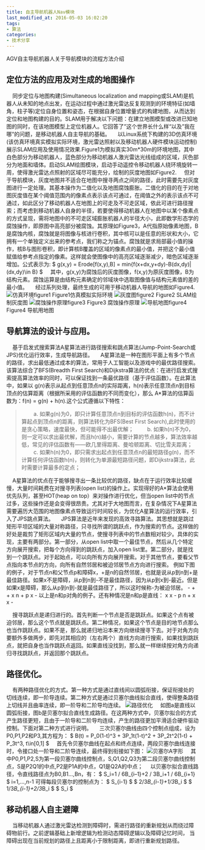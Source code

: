 ```yaml
---
title: 自主导航机器人Nav模块
last_modified_at: 2016-05-03 16:02:20
tags:
- 算法
categories:
- 技术分享
---
```

AGV自主导航机器人关于导航模块的流程方法介绍<!--more-->

## 定位方法的应用及对生成的地图操作
&nbsp;&nbsp;&nbsp;&nbsp;同步定位与地图构建(Simultaneous localization and mapping或SLAM)是机器人从未知的地点出发，在运动过程中通过激光雷达反复观测到的环境特征(如墙角，柱子等)定位自身位置和姿态，在根据自身位置增量式的构建地图，从而达到定位和地图构建的目的。SLAM用于解决以下问题：在建立地图模型或改进已知地图的同时，在该地图模型上定位机器人。它回答了”这个世界长什么样“以及”我在哪“的问题，是移动机器人自主导航的基础。
&nbsp;&nbsp;&nbsp;&nbsp;以Linux系统下构建的3D仿真环境(该仿真环境真实模拟实际环境，激光雷达照射以及移动机器人硬件模块运动控制)展示SLAM应用及使用情况效果.Figure1为模拟真实30m*30m的环境地图，其中白色部分为移动机器人，蓝色部分为移动机器人激光雷达光线组成的区域，灰色部分为地面和墙体。启动SLAM绘图模块，启动手动遥控令移动机器人绕环境旋转一周，使得激光雷达点照射的区域尽可能充分，绘制的灰度地图如Figure2.
&nbsp;&nbsp;&nbsp;&nbsp;但对于导航模块，灰度地图并不适合在地图中搜寻两点之间的路径，此时需要先对灰度图进行一定处理。其基本操作为二值化以及地图腐蚀膨胀。二值化的目的在于对地图灰度值在某个阈值范围内的像素点表示该点可通过，在阈值之外的表示该点不可通过，如此区分了移动机器人在地图上的可走及不可走区域，依此可进行路径搜索；而考虑到移动机器人自身的半径，若要使得移动机器人在地图中以某个像素点的方式呈现，需将地图中的不可走区域膨胀机器人的半径大小，此即数学形态学的腐蚀操作，即原图中高亮部分被腐蚀。其原理如Figure3，A代指原始像素地图，B是腐蚀内核，腐蚀就是将图像与核进行卷积，其中核可以是任意的形状和大小，它拥有一个单独定义出来的参考点，我们称之为锚点。腐蚀就是求局部最小值的操作，核B与图形卷积，即计算核B覆盖的区域的像素点的最小值，并把这个最小值赋值给参考点指定的像素。这样就会使图像中的高亮区域逐渐减少，暗色区域逐渐增加。公式表示为:
  $ g(x,y) = Erode[f(x,y),B] = min\{f(x+dx,y+dy)-B(dx,dy)|(dx,dy)\in B\} $
&nbsp;&nbsp;&nbsp;&nbsp;其中，g(x,y)为腐蚀后的灰度图像，f(x,y)为原灰度图像，B为结构元素。腐蚀运算是由结构元素确定的邻域块中选取图像值与结构元素值的差的最小值。
 &nbsp;&nbsp;&nbsp;&nbsp;经过系列处理，最终生成的可用于移动机器人导航的地图如Figure4.
<img src="/assets/images/仿真环境.png" alt="仿真环境figure1"/>
                 Figure1仿真模拟实际环境 
<img src="/assets/images/灰度图.png" alt="灰度图figure2"/>
                 Figure2 SLAM绘制灰度图
<img src="/assets/images/腐蚀操作原理.png" alt="腐蚀操作原理figure3"/>
                 Figure3 腐蚀操作原理
<img src="/assets/images/导航地图.png" alt="导航地图figure4"/>
                 Figure4 导航用地图

           
## 导航算法的设计与应用。
&nbsp;&nbsp;&nbsp;&nbsp;基于启发式搜索算法A星算法进行路径搜索和跳点算法(Jump-Point-Search或JPS)优化运行效率，生成导航路径。
&nbsp;&nbsp;&nbsp;&nbsp;A星算法是一种在图形平面上有多个节点的路径，求出最低通过成本的算法，常用于人工智能以及游戏中的最优路径搜索。该算法综合了BFS(Breadth First Search)和Dijkstra算法的优点：在进行启发式搜索提高算法效率的同时，可以保证找到一条最优路径（基于评估函数）。在此算法中，如果以 g(n)表示从起点到任意顶点n的实际距离，h(n)表示任意顶点n到目标顶点的估算距离（根据所采用的评估函数的不同而变化），那么 A*算法的估算函数为：f(n) = g(n) + h(n).这个公式遵循以下特性：
> &nbsp;&nbsp;&nbsp;&nbsp;&nbsp;&nbsp;&nbsp;&nbsp;a. 如果g(n)为0，即只计算任意顶点n到目标的评估函数h(n)，而不计算起点到顶点n的距离，则算法转化为BFS(Best First Search),此时使用的是贪心策略，速度最快，但可能得不出最优解；
&nbsp;&nbsp;&nbsp;&nbsp;&nbsp;&nbsp;&nbsp;&nbsp;b. 如果h(n)不为0，则一定可以求出最优解，而且h(n)越小，需要计算的节点越多，算法效率越低，常见的评估函数有——欧几里得距离、曼哈顿距离、切比雪夫距离；
&nbsp;&nbsp;&nbsp;&nbsp;&nbsp;&nbsp;&nbsp;&nbsp;c. 如果h(n)为0，即只需求出起点到任意顶点n的最短路径g(n)，而不计算任何评估函数h(n)，则转化为单源最短路径问题，即Dijkstra算法，此时需要计算最多的定点；

&nbsp;&nbsp;&nbsp;&nbsp;A星算法的优点在于能够搜寻出一条比较优的路径，缺点在于运行效率比较缓慢，大量时间耗费在对搜寻列表(open list)的操作上。实现得好的A*算法会使用优先队列，甚至HOT(heap on top）来对操作进行优化，但当open list中的节点过多，这些操作还是会变得很昂贵。尤其对于大地图而言，在复杂情况下A星算法需要遍历大范围的地图像素点导致运行时间较长，为优化A星算法的运行效率，引入了JPS跳点算法。
&nbsp;&nbsp;&nbsp;&nbsp;JPS算法是近年来发现的高效寻路算法。其思想就是跳过矩形平坦区域的大量对称路径，只寻找所谓的跳跃点，作为搜索的节点。这样做的好处是裁剪了矩形区域内大量的节点，使搜寻列表中的节点数相对较少。具体的实现，主要有两部分。第一部分，从open list中取一个最佳节点，然后从几个特定方向展开搜索，把每个方向得到的跳跃点，加入open list里。第二部分，就是找到一个跳跃点。对于起始点，可以向所有方向展开搜索。对于其他节点，要看父节点指向本节点的方向，向所有自然邻居和被迫邻居节点方向进行搜索。
例如下图的例子，对于节点n和父节点p和障碍x，+是n的自然邻居，也就是说从p到n到+是最佳路径。如果x不是障碍，从p到n到-不是最佳路径，因为从p到x到-最近。但是如果x是障碍，那么从p到n到-就是最佳路径了，所以这时候称-为被迫邻居。
\- + + 
x n +
p x - 
以上是n和p对角的例子。还有种情况是n和p是直线：
x x - 
p n +
x x - 
  
&nbsp;&nbsp;&nbsp;&nbsp;搜寻跳跃点是递归进行的。首先判断一个节点是否是跳跃点。如果这个点有被迫邻居，那么这个节点就是跳跃点。第二种情况，如果这个节点是目的地节点那么也当作跳跃点。如果不是，那么就递归地沿本来方向继续搜寻下去。对于对角方向要额外多做两步，即先对其相应的（左右两个）直线方向进行搜索，如果找到跳跃点，就把自身也当作跳跃点返回。如果直线没找到，那么就一样继续按对角方向递归寻找跳跃点，并返回那个跳跃点。
  
## 路径优化。
&nbsp;&nbsp;&nbsp;&nbsp;有两种路径优化的方式。第一种方式是通过直线间以圆弧衔接，保证衔接处的切线连续，即一阶导连续。第二种方式是通过贝塞尔曲线拟合直线，使得整条路径上切线并且曲率连续，即一阶导和二阶导均连续。
<img src="/assets/images/路径优化.png" alt="路径优化"/>
&nbsp;&nbsp;&nbsp;&nbsp;如图a是直线以圆弧衔接，图b是贝塞尔拟合直线生成路径。在这两种方式中，贝塞尔拟合的方式产生路径更短，且由于一阶导和二阶导均连续，产生的路径更加平滑适合硬件驱动控制。下面对第二种方式进行说明。
&nbsp;&nbsp;&nbsp;&nbsp;三次贝塞尔曲线由四个控制点组成，设为P0,P1,P2和P3,其方程为：
 $ B(t) = P_0(1-t)^3 + 3P_1t(1-t)^2 + 3P_2t^2(1-t) + P_3t^3, t\in[0,1] $
&nbsp;&nbsp;&nbsp;&nbsp;首先令贝塞尔曲线在起点和终点连续，两段贝塞尔曲线连接时，令接口处一阶导和二阶导连续，最终得到衔接如下图：
<img src="/assets/images/贝塞尔A字形.png" alt="贝塞尔A字形"/>
&nbsp;&nbsp;&nbsp;&nbsp;其中P0,P1,P2,S为第一段贝塞尔曲线控制点，S,Q1,Q2,Q3为第二段贝塞尔曲线控制点，S是P2Q1的中点,P2是P1A的中点，Q1是Q2A的中点；
&nbsp;&nbsp;&nbsp;&nbsp;以贝塞尔拟合直线路径，令直线路径点为B0,B1...,Bn，有：
$ S_i=1 / 6B_{i–1}+2 / 3B_i+1 / 6B_{i+1} $
i=1,...,n-1
可得每段贝塞尔的控制点为：
$ S_{i-1} $
$ 2/3*B_{i-1}+1/3*B_i $
$ 1/3*B_{i-1}+2/3*B_i $
$ S_i $


## 移动机器人自主避障
&nbsp;&nbsp;&nbsp;&nbsp;当移动机器人通过激光雷达检测到障碍时，需进行路径的重新规划从而绕过障碍物前行。之前逻辑基础上新增逻辑为检测动态障碍逻辑以及障碍记忆时间，    当障碍出现在当前规划的路径上且距离小于限制距离，即进行重新规划路径。